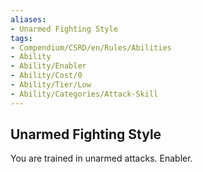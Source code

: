 ```yaml
---
aliases:
- Unarmed Fighting Style
tags:
- Compendium/CSRD/en/Rules/Abilities
- Ability
- Ability/Enabler
- Ability/Cost/0
- Ability/Tier/Low
- Ability/Categories/Attack-Skill
---
```


  
## Unarmed Fighting Style  
You are trained in unarmed attacks. Enabler.